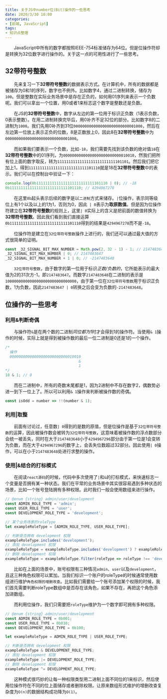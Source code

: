 ```yaml
---
title: 关于JS中number位(Bit)操作的一些思考
date: 2020/3/30 10:00
categories:
- [前端, JavaScript]
tags:
- 知识点整理
---
```

&emsp;&emsp;JavaScript中所有的数字都按照IEEE-754标准储存为64位。但是位操作符却是转换为32位数字进行操作的。关于这一点的可用性进行了一些思考。
<!--more-->
## 32带符号整数

&emsp;&emsp;先来复习一下**32带符号整数**的数据表示方式。在计算机中，所有的数据都是被储存为0和1的序列，数字也不例外。比如数字4，通过二进制转换，储存为`100`。但是整数在实际业务场景中是存在正负的，如何用01序列来表示一个负数呢。我们可以拿出一个位置，用0或者1来标志这个数字是整数还是负数。

&emsp;&emsp;在JS的**32带符号整数**中，数字从左边的第一位用于标识正负数（1表示负数，0表示整数）。在用二进制转换完毕后，用0补齐不足32位的部分。比如数字8的二进制为`1000`。我们先用0补齐到31位`0000000000000000000000000001000`，然后在左边第一位放上表示正负的位数，8是正数放上0，因此8在**32带符号整数**中为`00000000000000000000000000001000`。

&emsp;&emsp;而如果我们要表示一个负数，比如`-18`，我们需要先找到该负数的绝对值`18`在**32带符号整数**中的01序列，为`00000000000000000000000000010010`，然我们把所有位上面的数字取反，转为`11111111111111111111111111101101`。然后我们把它加上1，得到`11111111111111111111111111101110`就是18在**32带符号整数**中的表示。我们可以在控制台中验证一下：

```javascript
console.log(0b11111111111111111111111111101110 | 0); // -18
0b11111111111111111111111111101110; // 4294967278
```
&emsp;&emsp;在这里`0b`起头表示后续的数字是以`二进制`方式来储存。`|`位操作，表示同等级位上有1个以及以上的1为1，否则为0，因此` | 0`表示为**取原数值**。但是因为位操作符建立在**32带符号整数**的规则上，这里`| 0`实际上的含义是把前面的数值转换为**32带符号整数**。因此我们看到我们直接运算`0b11111111111111111111111111101110`得到的结果是`4294967278`而不是`-18`。

&emsp;&emsp;位操作符是建立在`32位带符号整数`操作上进行的，我们还可以通过最大值的方式很简单的证明。

```javascript
const _32_SIGNAL_BIT_MAX_NUMBER = Math.pow(2, 32 - 1) - 1; // 2147483647
_32_SIGNAL_BIT_MAX_NUMBER | 0; // 2147483647
_32_SIGNAL_BIT_MAX_NUMBER + 1 | 0; // -2147483648
```

&emsp;&emsp;`32位带符号整数`，由于数字的第一位用于标识*正数/负数的*，它所能表示的最大值为2的31次方-1，即`2147483647`。而数字`2147483648`在二进制的表示是`10000000000000000000000000000000`，由于第一位在`32位带符号整数`用于标识正负数，1为负数，因此`2147483647 | 0`转换之后会变为负数的`-2147483648`。

## 位操作的一些思考

### 利用&判断奇偶
&emsp;&emsp;与操作符`&`是在两个数的二进制*同位都为1*时才会得到1的操作符。当使用`& 1`操作的时候，实际上就是得到被操作数的最后一位二进制是0还是1的一个操作。

```javascript
/*
  操作
  00000000000000000000000000010010
                                 & 
                                 1
*/
18 & 1; // 0
```
&emsp;&emsp;而在二进制中，所有的奇数末尾都是1，因为2进制中不存在数字2，偶数势必进一到下一位上了。所以可以利用`& 1`操作来判断被操作数的奇偶。

```javascript
const isOdd = number => !!(number & 1);
```

### 利用|取整
&emsp;&emsp;前面有讨论过，任意数`| 0`得到的是数的原值，但是位操作是基于`32位带符号整数`的运算，因此被操作数会被转为`32位带符号整数`，这意味着被操作数的浮点数部分会统一被丢失，同时在大于`2147483648`小于`4294967296`部分由于第一位是1会变转为负数，而在大于`4294967296`的数字上，会丢失位数超过32部分。因此使用`| 0`操作，可以在小于`2147483648`处进行求整的操作。

### 使用|&结合的打标模式
&emsp;&emsp;在阅读`react源码`的时候，代码中多次使用了`|`和`&`的打标模式，来快速标志一个变量是否拥有某一种状态。我们在平常的业务场景中其实很容易遇到多种状态的场景，比如一个账号登陆拥有多种权限。此时我们一般会使用数组来进行操作。

```javascript
// @enum {string} admin/user/development
const ADMIN_ROLE_TYPE = 'admin';
const USER_ROLE_TYPE = 'user';
const DEVELOPMENT_ROLE_TYPE = 'development';

// 某个业务场景的roleType
let exampleRoleType = [ADMIN_ROLE_TYPE, USER_ROLE_TYPE];

// 判断是否拥有 development 权限
exampleRoleType.includes('development');
// 添加 development 权限
exampleRoleType = exampleRoleType.includes('development') ? exampleRoleType : [...exampleRoleType, DEVELOPMENT_ROLE_TYPE];
// 删除 development 权限
exampleRoleType = exampleRoleType.filter(roleType => roleType !== 'development');
```
&emsp;&emsp;比如在上面的场景中，账号权限有三种情况`admin`、`user`以及`development`，且这三种角色权限可以累加。当我们标识一个账户的roleType的时候通常使用数组进行维护`角色权限的增删改查`。比如我们需要给一个账号添加某个权限的时候，我们首先需要判断roleType数组中是否存在该角色，如果不存在，再把这个角色添加进数组。

&emsp;&emsp;而利用位操作，我们只需要把`roleType`维护为一个数字即可拥有多种权限。

```javascript
// @enum {string} admin/user/development
const ADMIN_ROLE_TYPE = 0b001;
const USER_ROLE_TYPE = 0b010;
const DEVELOPMENT_ROLE_TYPE = 0b100;

let exampleRoleType = ADMIN_ROLE_TYPE | USER_ROLE_TYPE;

// 判断是否拥有 development 权限
exampleRoleType & DEVELOPMENT_ROLE_TYPE;
// 添加 development 权限
exampleRoleType |= DEVELOPMENT_ROLE_TYPE;
// 删除 development 权限
exampleRoleType ^= DEVELOPMENT_ROLE_TYPE;
```
&emsp;&emsp;这种模式很巧妙的让每一种权限类型用二进制上面不同位的1来标识，然后使用位操作符在不同的位上面储存或者删除权限。让原来数组形式维护的增删改查复杂度为`O(n)`的数据结构成功降为`O(1)`。
